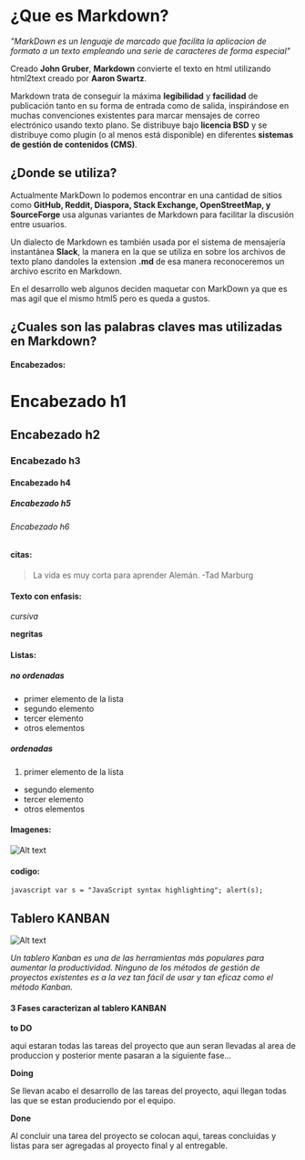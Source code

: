 # ¿Que es Markdown?

*"MarkDown es un lenguaje de marcado que facilita la aplicacion de formato a un texto empleando una serie de caracteres de forma especial"*

Creado **John Gruber**, **Markdown** convierte el texto en html utilizando html2text creado por **Aaron Swartz**.


Markdown trata de conseguir la máxima **legibilidad** y **facilidad** de publicación tanto en su forma de entrada como de salida, inspirándose en muchas convenciones existentes para marcar mensajes de correo electrónico usando texto plano. Se distribuye bajo **licencia BSD** y se distribuye como plugin (o al menos está disponible) en diferentes **sistemas de gestión de contenidos (CMS)**.


## ¿Donde se utiliza?

Actualmente MarkDown lo podemos encontrar en una cantidad de sitios como **GitHub, Reddit, Diaspora, Stack Exchange, OpenStreetMap, y SourceForge** usa algunas variantes de Markdown para facilitar la discusión entre usuarios.

Un dialecto de Markdown es también usada por el sistema de mensajería instantánea **Slack**, la manera en la que se utiliza en sobre los archivos de texto plano dandoles la extension **.md** de esa manera reconoceremos un archivo escrito en Markdown.

En el desarrollo web algunos deciden maquetar con MarkDown ya que es mas agil que el mismo html5 pero es queda a gustos.


## ¿Cuales son las palabras claves mas utilizadas en Markdown?
#### Encabezados:  
# Encabezado h1
## Encabezado h2
### Encabezado h3
#### Encabezado h4
##### Encabezado h5
###### Encabezado h6

#### citas:

> La vida es muy corta para aprender Alemán. -Tad Marburg

#### Texto con enfasis:

*cursiva*

**negritas**

#### Listas:

##### no ordenadas

* primer elemento de la lista
* segundo elemento
* tercer elemento
* otros elementos

##### ordenadas

1. primer elemento de la lista
*  segundo elemento
*  tercer elemento
*  otros elementos

#### Imagenes:

![Alt text](https://cdn0.iconfinder.com/data/icons/octicons/1024/markdown-512.png)

#### codigo:

`javascript
var s = "JavaScript syntax highlighting";
alert(s);`


## Tablero KANBAN


![Alt text](http://static.kanbantool.com/seo-landing-page/kanban-board/kanban-board-for-software-development-team-4.png)


*Un tablero Kanban es una de las herramientas más populares para aumentar la productividad. Ninguno de los métodos de gestión de proyectos existentes es a la vez tan fácil de usar y tan eficaz como el método Kanban.*

#### 3 Fases caracterizan al tablero KANBAN

**to DO**

aqui estaran todas las tareas del proyecto que aun seran llevadas al area de produccion y posterior mente pasaran a la siguiente fase...

**Doing**

Se llevan acabo el desarrollo de las tareas del proyecto, aqui llegan todas las que se estan produciendo por el equipo.

**Done**

Al concluir una tarea del proyecto se colocan aqui, tareas concluidas y listas para ser agregadas al proyecto final y al entregable.
